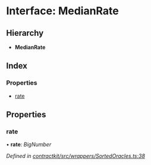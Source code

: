 # Interface: MedianRate

## Hierarchy

* **MedianRate**

## Index

### Properties

* [rate](_wrappers_sortedoracles_.medianrate.md#rate)

## Properties

###  rate

• **rate**: *BigNumber*

*Defined in [contractkit/src/wrappers/SortedOracles.ts:38](https://github.com/celo-org/celo-monorepo/blob/master/packages/contractkit/src/wrappers/SortedOracles.ts#L38)*
